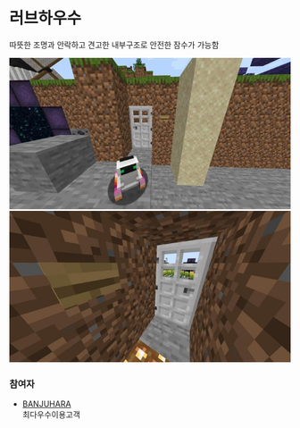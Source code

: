 # 러브하우수 

따뜻한 조명과 안락하고 견고한 내부구조로 안전한 잠수가 가능함

![메인1](../../asset/systems/love_house/main1.jpg)  
![메인2](../../asset/systems/love_house/main2.jpg)

### 참여자
<!-- player_desc_open -->
- [BANJUHARA](../members/BANJUHARA.md)  
최다우수이용고객
<!-- player_desc_close-->